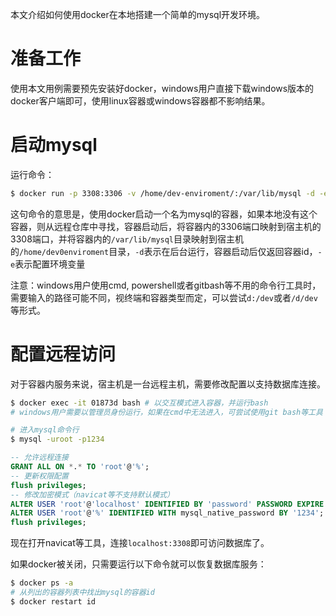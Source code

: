 本文介绍如何使用docker在本地搭建一个简单的mysql开发环境。

# 准备工作
使用本文用例需要预先安装好docker，windows用户直接下载windows版本的docker客户端即可，使用linux容器或windows容器都不影响结果。

# 启动mysql
运行命令：
```bash
$ docker run -p 3308:3306 -v /home/dev-enviroment/:/var/lib/mysql -d -e MYSQL_ROOT_PASSWORD=1234 mysql
```
这句命令的意思是，使用docker启动一个名为mysql的容器，如果本地没有这个容器，则从远程仓库中寻找，容器启动后，将容器内的3306端口映射到宿主机的3308端口，并将容器内的`/var/lib/mysql`目录映射到宿主机的`/home/dev0enviroment`目录，`-d`表示在后台运行，容器启动后仅返回容器id，`-e`表示配置环境变量

注意：windows用户使用cmd, powershell或者gitbash等不用的命令行工具时，需要输入的路径可能不同，视终端和容器类型而定，可以尝试`d:/dev`或者`/d/dev`等形式。

# 配置远程访问
对于容器内服务来说，宿主机是一台远程主机，需要修改配置以支持数据库连接。
```bash
$ docker exec -it 01873d bash # 以交互模式进入容器，并运行bash
# windows用户需要以管理员身份运行，如果在cmd中无法进入，可尝试使用git bash等工具

# 进入mysql命令行
$ mysql -uroot -p1234
```
```sql
-- 允许远程连接
GRANT ALL ON *.* TO 'root'@'%';
-- 更新权限配置
flush privileges;
-- 修改加密模式（navicat等不支持默认模式）
ALTER USER 'root'@'localhost' IDENTIFIED BY 'password' PASSWORD EXPIRE NEVER;
ALTER USER 'root'@'%' IDENTIFIED WITH mysql_native_password BY '1234';
flush privileges;
```

现在打开navicat等工具，连接`localhost:3308`即可访问数据库了。

如果docker被关闭，只需要运行以下命令就可以恢复数据库服务：
```bash
$ docker ps -a
# 从列出的容器列表中找出mysql的容器id
$ docker restart id
```
